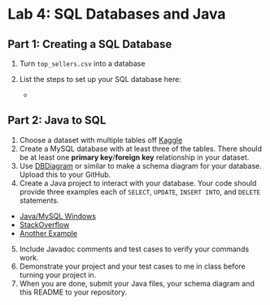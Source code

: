 # Lab 4: SQL Databases and Java 

## Part 1: Creating a SQL Database
1. Turn `top_sellers.csv` into a database
2. List the steps to set up your SQL database here:

   - 

## Part 2: Java to SQL
1. Choose a dataset with multiple tables off [Kaggle](https://www.kaggle.com/)
2. Create a MySQL database with at least three of the tables. There should be at least one **primary key**/**foreign key** relationship in your dataset.
3. Use [DBDiagram](https://dbdiagram.io/d) or similar to make a schema diagram for your database. Upload this to your GitHub.
4. Create a Java project to interact with your database. Your code should provide three examples each of `SELECT`, `UPDATE`, `INSERT INTO`, and `DELETE` statements.
  - [Java/MySQL Windows](https://www.geeksforgeeks.org/java-database-connectivity-with-mysql/)
  - [StackOverflow](https://stackoverflow.com/questions/2839321/connect-java-to-a-mysql-database)
  - [Another Example](https://www.vogella.com/tutorials/MySQLJava/article.html)
5. Include Javadoc comments and test cases to verify your commands work. 
6. Demonstrate your project and your test cases to me in class before turning your project in.
7. When you are done, submit your Java files, your schema diagram and this README to your repository. 
